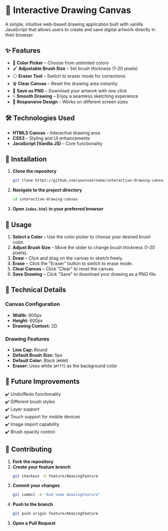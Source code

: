# 🎨 Interactive Drawing Canvas  

A simple, intuitive web-based drawing application built with vanilla JavaScript that allows users to create and save digital artwork directly in their browser.  

## ✨ Features  

- 🎨 **Color Picker** – Choose from unlimited colors  
- 🖌 **Adjustable Brush Size** – Set brush thickness (1-20 pixels)  
- ⚪ **Eraser Tool** – Switch to eraser mode for corrections  
- 🗑 **Clear Canvas** – Reset the drawing area instantly  
- 💾 **Save as PNG** – Download your artwork with one click  
- 🖱 **Smooth Drawing** – Enjoy a seamless sketching experience  
- 📱 **Responsive Design** – Works on different screen sizes  

## 🛠 Technologies Used  

- **HTML5 Canvas** – Interactive drawing area  
- **CSS3** – Styling and UI enhancements  
- **JavaScript (Vanilla JS)** – Core functionality  

## 🚀 Installation  

1. **Clone the repository**  
   ```bash
   git clone https://github.com/yourusername/interactive-drawing-canvas.git
   ```
2. **Navigate to the project directory**  
   ```bash
   cd interactive-drawing-canvas
   ```
3. **Open `index.html` in your preferred browser**  

## 🎨 Usage  

1. **Select a Color** – Use the color picker to choose your desired brush color.  
2. **Adjust Brush Size** – Move the slider to change brush thickness (1-20 pixels).  
3. **Draw** – Click and drag on the canvas to sketch freely.  
4. **Erase** – Click the "Eraser" button to switch to erase mode.  
5. **Clear Canvas** – Click "Clear" to reset the canvas.  
6. **Save Drawing** – Click "Save" to download your drawing as a PNG file.  

## 🔧 Technical Details  

### **Canvas Configuration**  
- **Width:** 800px  
- **Height:** 600px  
- **Drawing Context:** 2D  

### **Drawing Features**  
- **Line Cap:** Round  
- **Default Brush Size:** 5px  
- **Default Color:** Black (`#000`)  
- **Eraser:** Uses white (`#fff`) as the background color  

## 🚀 Future Improvements  

✔️ Undo/Redo functionality  
✔️ Different brush styles  
✔️ Layer support  
✔️ Touch support for mobile devices  
✔️ Image import capability  
✔️ Brush opacity control  

## 🤝 Contributing  

1. **Fork the repository**  
2. **Create your feature branch**  
   ```bash
   git checkout -b feature/AmazingFeature
   ```
3. **Commit your changes**  
   ```bash
   git commit -m "Add some AmazingFeature"
   ```
4. **Push to the branch**  
   ```bash
   git push origin feature/AmazingFeature
   ```
5. **Open a Pull Request**  

